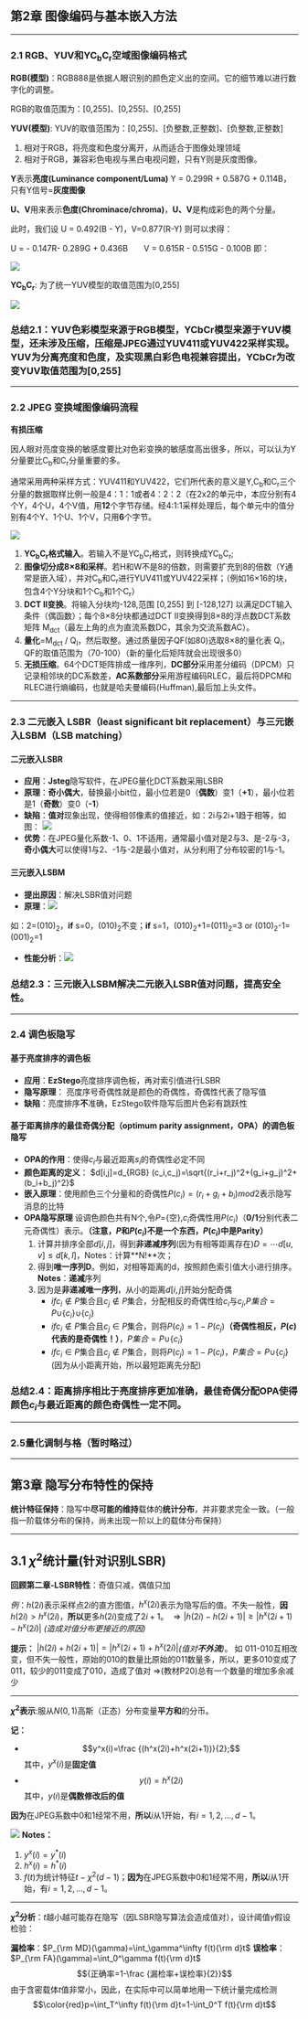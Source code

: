 
## 第2章 图像编码与基本嵌入方法
---
### 2.1 RGB、YUV和YC<sub>b</sub>C<sub>r</sub>空域图像编码格式

**RGB(模型)**：RGB888是依据人眼识别的颜色定义出的空间。它的细节难以进行数字化的调整。

RGB的取值范围为：[0,255]、[0,255]、[0,255]

**YUV(模型)**: 
YUV的取值范围为：[0,255]、[负整数,正整数]、[负整数,正整数]
1. 相对于RGB，将亮度和色度分离开，从而适合于图像处理领域
2. 相对于RGB，兼容彩色电视与黑白电视问题，只有Y则是灰度图像。

**Y**表示**亮度(Luminance component/Luma)** Y = 0.299R + 0.587G + 0.114B，只有Y信号=**灰度图像**

**U、V**用来表示**色度(Chrominace/chroma)**，**U、V**是构成彩色的两个分量。

此时，我们设 U = 0.492(B - Y)，V=0.877(R-Y) 则可以求得：

U = - 0.147R- 0.289G + 0.436B　　V = 0.615R - 0.515G - 0.100B
即：

![](https://github.com/hmzbox/Study-notes/blob/master/Stego/images/YUV%20mode.png)

**YC<sub>b</sub>C<sub>r</sub>**: 为了统一YUV模型的取值范围为[0,255]

![](https://github.com/hmzbox/Study-notes/blob/master/Stego/images/YCbCr.png)


### 总结2.1：YUV色彩模型来源于RGB模型，YCbCr模型来源于YUV模型，还未涉及压缩，压缩是JPEG通过YUV411或YUV422**采样**实现。YUV为分离亮度和色度，及实现黑白彩色电视兼容提出，YCbCr为改变YUV取值范围为[0,255]
---
### 2.2 JPEG 变换域图像编码流程
**有损压缩**

因人眼对亮度变换的敏感度要比对色彩变换的敏感度高出很多，所以，可以认为Y分量要比C<sub>b</sub>和C<sub>r</sub>分量重要的多。

通常采用两种采样方式：YUV411和YUV422，它们所代表的意义是Y,C<sub>b</sub>和C<sub>r</sub>三个分量的数据取样比例一般是4：1：1或者4：2：2（在2x2的单元中，本应分别有4个Y，4个U，4个V值，用**12**个字节存储。经4:1:1采样处理后，每个单元中的值分别有4个Y、1个U、1个V，只用**6**个字节。

![](https://github.com/hmzbox/Study-notes/blob/master/Stego/images/JPEG.png)

1. **YC<sub>b</sub>C<sub>r</sub>格式输入**。若输入不是YC<sub>b</sub>C<sub>r</sub>格式，则转换成YC<sub>b</sub>C<sub>r</sub>;
2. **图像切分成8×8和采样**。若H和W不是8的倍数，则需要扩充到8的倍数（Y通常是嵌入域），并对C<sub>b</sub>和C<sub>r</sub>进行YUV411或YUV422采样；（例如16×16的块，包含4个Y分块和1个C<sub>b</sub>和1个C<sub>r</sub>）
3. **DCT II变换**。将输入分块均-128,范围 [0,255] 到 [-128,127] 以满足DCT输入条件（偶函数）；每个8×8分块都通过DCT II变换得到8×8的浮点数DCT系数矩阵 M<sub>dct</sub>（最左上角的点为直流系数DC，其余为交流系数AC）。
4. **量化**=M<sub>dct</sub> / Q<sub>i</sub>，然后取整。通过质量因子QF(如80)选取8×8的量化表 Q<sub>i</sub>，QF的取值范围为（70-100）（新的量化后矩阵就会出现很多0）
5. **无损压缩**。64个DCT矩阵排成一维序列，**DC部分**采用差分编码（DPCM）只记录相邻块的DC系数差，**AC系数部分**采用游程编码RLEC，最后将DPCM和RLEC进行熵编码，也就是哈夫曼编码(Huffman),最后加上头文件。
---
### 2.3 二元嵌入 LSBR（least significant bit replacement）与三元嵌入LSBM（LSB matching）

#### 二元嵌入LSBR
* **应用**：**Jsteg**隐写软件，在JPEG量化DCT系数采用LSBR
* **原理**：**奇小偶大**，替换最小bit位，最小位若是0（**偶数**）变1（**+1**），最小位若是1（**奇数**）变0（**-1**）
* **缺陷**：**值对**现象出现，使得相邻像素的值接近，如：2i与2i+1趋于相等，如图：
![](https://github.com/hmzbox/Study-notes/blob/master/Stego/images/LSBRHistogram.png)
* **优势**：在JPEG量化系数-1、0、1不适用，通常最小值对是2与3、是-2与-3，**奇小偶大**可以使得1与2、-1与-2是最小值对，从分利用了分布较密的1与-1。
#### 三元嵌入LSBM

* **提出原因**：解决LSBR值对问题
* **原理**：![](https://github.com/hmzbox/Study-notes/blob/master/Stego/images/LSBM.png)

如：2=(010)<sub>2</sub>，**if** s=0，(010)<sub>2</sub>不变；**if** s=1，(010)<sub>2</sub>+1=(011)<sub>2</sub>=3 or (010)<sub>2</sub>-1=(001)<sub>2</sub>=1
* **性能分析**：![](https://github.com/hmzbox/Study-notes/blob/master/Stego/images/LSBMHistogram.png)

### 总结2.3：三元嵌入LSBM解决二元嵌入LSBR值对问题，提高安全性。
---
### 2.4 调色板隐写

#### 基于亮度排序的调色板
* **应用**：**EzStego**亮度排序调色板，再对索引值进行LSBR
* **隐写原理**： 亮度序号奇偶性就是颜色的奇偶性，奇偶性代表了隐写值
* **缺陷**：亮度排序**不**准确，EzStego软件隐写后图片色彩有跳跃性

#### 基于距离排序的最佳奇偶分配（optimum parity assignment，OPA）的调色板隐写
* **OPA的作用**：使得$c_i$与最近距离$s_i$的奇偶性必定不同
* **颜色距离的定义**： $d[i,j]=d_{RGB} (c_i,c_j)=\sqrt{(r_i+r_j)^2+(g_i+g_j)^2+(b_i+b_j)^2}$
* **嵌入原理**：使用颜色三个分量和的奇偶性$P(c_i)=(r_i+g_i+b_i)mod 2$表示隐写消息的比特
* **OPA隐写原理** 
设调色颜色共有N个,令$P$={空},$c_i$奇偶性用$P(c_i)$（**0/1**分别代表二元奇偶性）表示。**（注意，$P$和$P(c_i)$不是一个东西，$P(c_i)$中是Parity）**
   1. 计算并排序全部$d[i,j]$，得到**非递减序列**(因为有相等距离存在)$D=\cdots d[u,v]\leq d[k,l]$，Notes：计算**N!**次；
   2. 得到**唯一序列D**。例如，对相等距离的d，按照颜色索引值大小进行排序。**Notes**：**递减**序列
   3. 因为是**非递减唯一序列**，从小的距离$d[i,j]$开始分配奇偶
      * $if c_i \notin P$集合且$c_j \notin P$集合，分配相反的奇偶性给$c_i$与$c_j$,$P集合=P\cup${$c_i$}$\cup${$c_j$}
      * $if c_i \notin P$集合且$c_j \in P$集合，则将$P(c_i)=1-P(c_j)$**（奇偶性相反，$P(c)$代表的是奇偶性！）**，$P集合=P\cup${$c_i$}
      * $if c_i \in P$集合且$c_j \notin P$集合，则将$P(c_j)=1-P(c_i)$，$P集合=P\cup${$c_j$}
   (因为从小距离开始，所以最短距离先分配)
### 总结2.4：距离排序相比于亮度排序更加准确，最佳奇偶分配OPA使得颜色$c_i$与最近距离的颜色奇偶性一定不同。
---
### 2.5量化调制与格（暂时略过）
---

## 第3章 隐写分布特性的保持

**统计特征保持**：隐写中**尽可能的维持**载体的**统计分布**，并非要求完全一致。（一般指一阶载体分布的保持，尚未出现一阶以上的载体分布保持）

---
## 3.1 $\chi$<sup>2</sup>统计量(针对识别LSBR)

**回顾第二章-LSBR特性**：奇值只减，偶值只加

*例*：$h(2i)$表示采样点$2i$的直方图值，$h^x(2i)$表示为隐写后的值。不失一般性，**因**$h(2i)>h^x(2i)$，**所以**更多$h(2i)$变成了$2i+1$。
$\Rightarrow|h(2i)-h(2i+1)|\geq|h^x(2i+1)-h^x(2i)|$  *(造成对值分布更接近的原因)*

**提示：**
$|h(2i)+h(2i+1)|=|h^x(2i+1)+h^x(2i)|$*(值对**不外流**)*。
如 011-010互相改变，但不失一般性，原始的010的数量比原始的011数量多，所以，更多010变成了011，较少的011变成了010，造成了值对
$\Rightarrow$(教材P20)总有一个数量的增加多余减少

---
**$\chi^2$表示**:服从$N(0,1)$高斯（正态）分布变量**平方和**的分币。

**记：**
+ $$y^x(i)=\frac {(h^x(2i)+h^x(2i+1))}{2};$$
其中，$y^x(i)$是**固定值**
+ $$y(i)=h^x(2i)$$ 
其中，$y(i)$是**偶数修改后的值**

**因为**在JPEG系数中0和1经常不用，**所以**$i$从1开始，有$i=1,2,...,d-1$。

![](https://github.com/hmzbox/Study-notes/blob/master/Stego/images/3.1t.png)
**Notes：**
1. $y^x(i)=y^*(i)$
2. $h^x(i)=h^*(i)$
3. $f(t)$为统计特征$t-\chi^2(d-1)$；**因为**在JPEG系数中0和1经常不用，**所以**$i$从1开始，有$i=1,2,...,d-1$。
---
**$\chi^2$分析**：$t$越小越可能存在隐写（因LSBR隐写算法会造成值对），设计阈值$\gamma$假设检验：

**漏检率**：$P_{\rm MD}(\gamma)=\int_\gamma^\infty f(t){\rm d}t$
**误检率**：$P_{\rm FA}(\gamma)=\int_0^\gamma f(t){\rm d}t$
$${正确率=1-\frac {漏检率+误检率}{2}}$$
由于含密载体$t$值非常小，因此，在实际中可以简单地用一下统计量完成检测
$$\color{red}p=\int_T^\infty f(t){\rm d}t=1-\int_0^T f(t){\rm d}t$$

